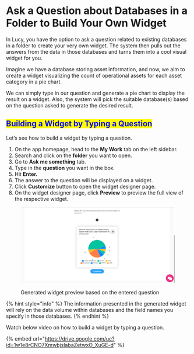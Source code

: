 # Ask a Question about Databases in a Folder to Build Your Own Widget

In Lucy, you have the option to ask a question related to existing databases in a folder to create your very own widget. The system then pulls out the answers from the data in those databases and turns them into a cool visual widget for you.

Imagine we have a database storing asset information, and now, we aim to create a widget visualizing the count of operational assets for each asset category in a pie chart.

We can simply type in our question and generate a pie chart to display the result on a widget. Also, the system will pick the suitable database(s) based on the question asked to generate the desired result.

## <mark style="color:blue;">Building a Widget by Typing a Question</mark>

Let’s see how to build a widget by typing a question.

1. On the app homepage, head to the **My Work** tab on the left sidebar.
2. Search and click on the **folder** you want to open.
3. Go to **Ask me something** tab.
4. Type in the **question** you want in the box.
5. Hit **Enter.**
6. The answer to the question will be displayed on a widget.
7. Click **Customize** button to open the widget designer page.
8. On the widget designer page, click **Preview** to preview the full view of the respective widget.

<figure><img src="../.gitbook/assets/LC_Ask a Question about Databases in a Folder to Build Your Own Widget_s1.png" alt=""><figcaption><p>Generated widget preview based on the entered question</p></figcaption></figure>



{% hint style="info" %}
The information presented in the generated widget will rely on the data volume within databases and the field names you specify in those databases.
{% endhint %}

Watch below video on how to build a widget by typing a question.

{% embed url="https://drive.google.com/uc?id=1w1e8rCNO7XmwbjslabaZetwxO_XuGE-d" %}

